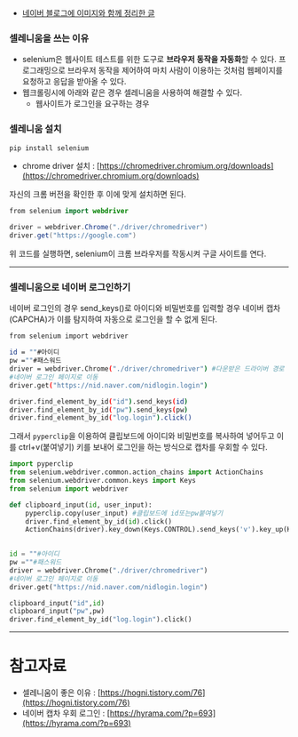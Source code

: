 - [네이버 블로그에 이미지와 함께 정리한 글](https://blog.naver.com/wintersnow3/222227666348)  

### 셀레니움을 쓰는 이유

- selenium은 웹사이트 테스트를 위한 도구로 **브라우저 동작을 자동화**할 수 있다. 프로그래밍으로 브라우저 동작을 제어하여 마치 사람이 이용하는 것처럼 웹페이지를 요청하고 응답을 받아올 수 있다.
- 웹크롤링시에 아래와 같은 경우 셀레니움을 사용하여 해결할 수 있다.
    - 웹사이트가 로그인을 요구하는 경우

### 셀레니움 설치

```bash
pip install selenium
```

- chrome driver 설치 : [https://chromedriver.chromium.org/downloads](https://chromedriver.chromium.org/downloads)

자신의 크롬 버전을 확인한 후 이에 맞게 설치하면 된다.

```java
from selenium import webdriver

driver = webdriver.Chrome("./driver/chromedriver")
driver.get("https://google.com")
```

위 코드를 실행하면, selenium이 크롬 브라우저를 작동시켜 구글 사이트를 연다.

---

### 셀레니움으로 네이버 로그인하기

네이버 로그인의 경우 send_keys()로 아이디와 비밀번호를 입력할 경우 네이버 캡차(CAPCHA)가 이를 탐지하여 자동으로 로그인을 할 수 없게 된다.

```bash
from selenium import webdriver

id = ""#아이디
pw =""#패스워드
driver = webdriver.Chrome("./driver/chromedriver") #다운받은 드라이버 경로
#네이버 로그인 페이지로 이동
driver.get("https://nid.naver.com/nidlogin.login")

driver.find_element_by_id("id").send_keys(id)
driver.find_element_by_id("pw").send_keys(pw)
driver.find_element_by_id("log.login").click()
```

그래서 `pyperclip`을 이용하여 클립보드에 아이디와 비밀번호를 복사하여 넣어두고 이를 ctrl+v(붙여넣기) 키를 보내어 로그인을 하는 방식으로 캡차를 우회할 수 있다.

```python
import pyperclip
from selenium.webdriver.common.action_chains import ActionChains
from selenium.webdriver.common.keys import Keys
from selenium import webdriver

def clipboard_input(id, user_input):
    pyperclip.copy(user_input) #클립보드에 id또는pw붙여넣기
    driver.find_element_by_id(id).click()
    ActionChains(driver).key_down(Keys.CONTROL).send_keys('v').key_up(Keys.CONTROL).perform()
  

id = ""#아이디
pw =""#패스워드
driver = webdriver.Chrome("./driver/chromedriver")
#네이버 로그인 페이지로 이동
driver.get("https://nid.naver.com/nidlogin.login")

clipboard_input("id",id)
clipboard_input("pw",pw)
driver.find_element_by_id("log.login").click()

```

---

# 참고자료

- 셀레니움이 좋은 이유 : [https://hogni.tistory.com/76](https://hogni.tistory.com/76)
- 네이버 캡차 우회 로그인 : [https://hyrama.com/?p=693](https://hyrama.com/?p=693)
